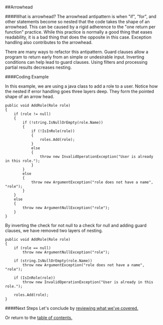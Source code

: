 ##Arrowhead

####What is arrowhead?
The arrowhead antipattern is when "if", "for", and other statements become so nested
that the code takes the shape of an arrowhead. This can be caused by a rigid
adherence to the "one return per function" practice. While this practice is normally
a good thing that eases readability, it is a bad thing that does the opposite in
this case. Exception handling also contributes to the arrowhead.

There are many ways to refactor this antipattern. Guard clauses allow a program
to return early from an simple or undesirable input. Inverting conditions can
help lead to guard clauses. Using filters and processing partial results decreases
nesting.

####Coding Example

In this example, we are using a java class to add a role to a user. Notice how 
the nested if error handling goes three layers deep. They form the pointed shape of an
arrow head.

```
public void AddRole(Role role)
{
    if (role != null)
    {
        if (!string.IsNullOrEmpty(role.Name))
        {
            if (!IsInRole(role))
            {
                roles.Add(role);
            }
            else
            {
                throw new InvalidOperationException("User is already in this role.");
            }
        }
        else
        {
            throw new ArgumentException("role does not have a name", "role");
        }
    }
    else
    {
        throw new ArgumentNullException("role");
    }
}
```

By inverting the check for not null to a check for null and adding guard clauses,
we have removed two layers of nesting.

```
public void AddRole(Role role)
{
    if (role == null)
        throw new ArgumentNullException("role");
 
    if (string.IsNullOrEmpty(role.Name))
        throw new ArgumentException("role does not have a name", "role");
 
    if (IsInRole(role))
        throw new InvalidOperationException("User is already in this role.");
 
    roles.Add(role);
}
```

####Next Steps
Let's conclude by [reviewing what we've covered.](https://github.com/trekbaum/present/blob/master/anti/conclusion.md)

Or return to the [table of contents.](https://github.com/trekbaum/present/blob/master/anti/README.md)
